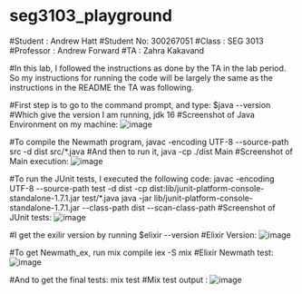 # seg3103_playground
#Student : Andrew Hatt
#Student No: 300267051
#Class : SEG 3013
#Professor : Andrew Forward
#TA : Zahra Kakavand

#In this lab, I followed the instructions as done by the TA in the lab period. So my instructions for running the code will be largely the same as the instructions in the 
README the TA was following.

#First step is to go to the command prompt, and type:
  $java --version
 #Which give the version I am running, jdk 16
#Screenshot of Java Environment on my machine:
![image](https://user-images.githubusercontent.com/43865276/118867312-f048f480-b8b0-11eb-8916-6162ab329df9.png)


 #To compile the Newmath program,
   javac -encoding UTF-8 --source-path src -d dist src/*.java
 #And then to run it,
    java -cp ./dist Main
#Screenshot of Main execution:
![image](https://user-images.githubusercontent.com/43865276/118869726-c04f2080-b8b3-11eb-89d5-22c843c22f0a.png)


#To run the JUnit tests, I executed the following code:
  javac -encoding UTF-8 --source-path test -d dist -cp dist:lib/junit-platform-console-standalone-1.7.1.jar test/*.java
  java -jar lib/junit-platform-console-standalone-1.7.1.jar --class-path dist --scan-class-path
#Screenshot of JUnit tests:
![image](https://user-images.githubusercontent.com/43865276/118869902-f8566380-b8b3-11eb-97db-cb73fa95cda4.png)

#I get the exilir version by running
$elixir --version
#Elixir Version:
![image](https://user-images.githubusercontent.com/43865276/118888097-327e3000-b8c9-11eb-83dd-a1f7a170483a.png)


#To get Newmath_ex, run
mix compile
iex -S mix
#Elixir Newmath test: 
![image](https://user-images.githubusercontent.com/43865276/118888486-b9cba380-b8c9-11eb-8867-49b4929981df.png)

#And to get the final tests:
mix test
#Mix test output :
![image](https://user-images.githubusercontent.com/43865276/118888829-2e064700-b8ca-11eb-8b0e-196e509fb690.png)







